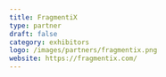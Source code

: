 ```yaml
---
title: FragmentiX
type: partner
draft: false
category: exhibitors
logo: /images/partners/fragmentix.png
website: https://fragmentix.com/
---
```

